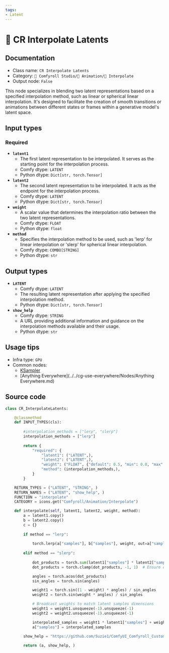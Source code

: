 ```yaml
---
tags:
- Latent
---
```


# 🔢 CR Interpolate Latents
## Documentation
- Class name: `CR Interpolate Latents`
- Category: `🧩 Comfyroll Studio/🎥 Animation/🔢 Interpolate`
- Output node: `False`

This node specializes in blending two latent representations based on a specified interpolation method, such as linear or spherical linear interpolation. It's designed to facilitate the creation of smooth transitions or animations between different states or frames within a generative model's latent space.
## Input types
### Required
- **`latent1`**
    - The first latent representation to be interpolated. It serves as the starting point for the interpolation process.
    - Comfy dtype: `LATENT`
    - Python dtype: `Dict[str, torch.Tensor]`
- **`latent2`**
    - The second latent representation to be interpolated. It acts as the endpoint for the interpolation process.
    - Comfy dtype: `LATENT`
    - Python dtype: `Dict[str, torch.Tensor]`
- **`weight`**
    - A scalar value that determines the interpolation ratio between the two latent representations.
    - Comfy dtype: `FLOAT`
    - Python dtype: `float`
- **`method`**
    - Specifies the interpolation method to be used, such as 'lerp' for linear interpolation or 'slerp' for spherical linear interpolation.
    - Comfy dtype: `COMBO[STRING]`
    - Python dtype: `str`
## Output types
- **`LATENT`**
    - Comfy dtype: `LATENT`
    - The resulting latent representation after applying the specified interpolation method.
    - Python dtype: `Dict[str, torch.Tensor]`
- **`show_help`**
    - Comfy dtype: `STRING`
    - A URL providing additional information and guidance on the interpolation methods available and their usage.
    - Python dtype: `str`
## Usage tips
- Infra type: `GPU`
- Common nodes:
    - [KSampler](../../Comfy/Nodes/KSampler.md)
    - [Anything Everywhere](../../cg-use-everywhere/Nodes/Anything Everywhere.md)



## Source code
```python
class CR_InterpolateLatents:

    @classmethod
    def INPUT_TYPES(cls):
    
        #interpolation_methods = ["lerp", "slerp"]
        interpolation_methods = ["lerp"]
        
        return {
            "required": {
                "latent1": ("LATENT",),
                "latent2": ("LATENT",),
                "weight": ("FLOAT", {"default": 0.5, "min": 0.0, "max": 1.0, "step": 0.01}),
                "method": (interpolation_methods,),
            }
        }

    RETURN_TYPES = ("LATENT", "STRING", )
    RETURN_NAMES = ("LATENT", "show_help", )
    FUNCTION = "interpolate"
    CATEGORY = icons.get("Comfyroll/Animation/Interpolate")

    def interpolate(self, latent1, latent2, weight, method):
        a = latent1.copy()
        b = latent2.copy()
        c = {}
        
        if method == "lerp":
        
            torch.lerp(a["samples"], b["samples"], weight, out=a["samples"])
            
        elif method == "slerp":
            
            dot_products = torch.sum(latent1["samples"] * latent2["samples"], dim=(2, 3))
            dot_products = torch.clamp(dot_products, -1, 1)  # Ensure dot products are within valid range

            angles = torch.acos(dot_products)
            sin_angles = torch.sin(angles)

            weight1 = torch.sin((1 - weight) * angles) / sin_angles
            weight2 = torch.sin(weight * angles) / sin_angles

            # Broadcast weights to match latent samples dimensions
            weight1 = weight1.unsqueeze(-1).unsqueeze(-1)
            weight2 = weight2.unsqueeze(-1).unsqueeze(-1)

            interpolated_samples = weight1 * latent1["samples"] + weight2 * latent2["samples"]
            a["samples"] = interpolated_samples
        
        show_help = "https://github.com/Suzie1/ComfyUI_Comfyroll_CustomNodes/wiki/Interpolation-Nodes#cr-interpolate-latents"

        return (a, show_help, )

```
